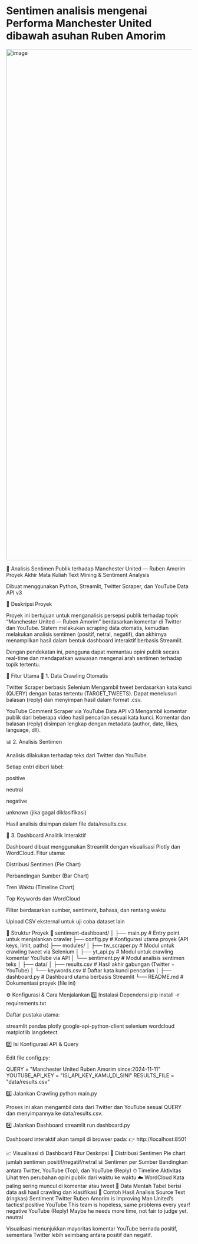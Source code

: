 # Sentimen analisis mengenai Performa Manchester United dibawah asuhan Ruben Amorim
<img width="2056" height="1388" alt="image" src="https://github.com/user-attachments/assets/e5e7026f-e052-49f5-9d9c-3cb36d9a6be4" />

🧠 Analisis Sentimen Publik terhadap Manchester United — Ruben Amorim
Proyek Akhir Mata Kuliah Text Mining & Sentiment Analysis

Dibuat menggunakan Python, Streamlit, Twitter Scraper, dan YouTube Data API v3

📑 Deskripsi Proyek

Proyek ini bertujuan untuk menganalisis persepsi publik terhadap topik “Manchester United — Ruben Amorim” berdasarkan komentar di Twitter dan YouTube.
Sistem melakukan scraping data otomatis, kemudian melakukan analisis sentimen (positif, netral, negatif), dan akhirnya menampilkan hasil dalam bentuk dashboard interaktif berbasis Streamlit.

Dengan pendekatan ini, pengguna dapat memantau opini publik secara real-time dan mendapatkan wawasan mengenai arah sentimen terhadap topik tertentu.

🚀 Fitur Utama
🧩 1. Data Crawling Otomatis

Twitter Scraper berbasis Selenium
Mengambil tweet berdasarkan kata kunci (QUERY) dengan batas tertentu (TARGET_TWEETS).
Dapat menelusuri balasan (reply) dan menyimpan hasil dalam format .csv.

YouTube Comment Scraper via YouTube Data API v3
Mengambil komentar publik dari beberapa video hasil pencarian sesuai kata kunci.
Komentar dan balasan (reply) disimpan lengkap dengan metadata (author, date, likes, language, dll).

📊 2. Analisis Sentimen

Analisis dilakukan terhadap teks dari Twitter dan YouTube.

Setiap entri diberi label:

positive

neutral

negative

unknown (jika gagal diklasifikasi)

Hasil analisis disimpan dalam file data/results.csv.

🧠 3. Dashboard Analitik Interaktif

Dashboard dibuat menggunakan Streamlit dengan visualisasi Plotly dan WordCloud.
Fitur utama:

Distribusi Sentimen (Pie Chart)

Perbandingan Sumber (Bar Chart)

Tren Waktu (Timeline Chart)

Top Keywords dan WordCloud

Filter berdasarkan sumber, sentiment, bahasa, dan rentang waktu

Upload CSV eksternal untuk uji coba dataset lain

🧰 Struktur Proyek
📂 sentiment-dashboard/
│
├── main.py                # Entry point untuk menjalankan crawler
├── config.py              # Konfigurasi utama proyek (API keys, limit, paths)
├── modules/
│   ├── tw_scraper.py      # Modul untuk crawling tweet via Selenium
│   ├── yt_api.py          # Modul untuk crawling komentar YouTube via API
│   └── sentiment.py       # Modul analisis sentimen teks
│
├── data/
│   ├── results.csv        # Hasil akhir gabungan (Twitter + YouTube)
│   └── keywords.csv       # Daftar kata kunci pencarian
│
├── dashboard.py           # Dashboard utama berbasis Streamlit
└── README.md              # Dokumentasi proyek (file ini)

⚙️ Konfigurasi & Cara Menjalankan
1️⃣ Instalasi Dependensi
pip install -r requirements.txt


Daftar pustaka utama:

streamlit
pandas
plotly
google-api-python-client
selenium
wordcloud
matplotlib
langdetect

2️⃣ Isi Konfigurasi API & Query

Edit file config.py:

QUERY = "Manchester United Ruben Amorim since:2024-11-11"
YOUTUBE_API_KEY = "ISI_API_KEY_KAMU_DI_SINI"
RESULTS_FILE = "data/results.csv"

3️⃣ Jalankan Crawling
python main.py


Proses ini akan mengambil data dari Twitter dan YouTube sesuai QUERY dan menyimpannya ke data/results.csv.

4️⃣ Jalankan Dashboard
streamlit run dashboard.py


Dashboard interaktif akan tampil di browser pada:
👉 http://localhost:8501

📈 Visualisasi di Dashboard
Fitur	Deskripsi
🥧 Distribusi Sentimen	Pie chart jumlah sentimen positif/negatif/netral
📊 Sentimen per Sumber	Bandingkan antara Twitter, YouTube (Top), dan YouTube (Reply)
⏱ Timeline Aktivitas	Lihat tren perubahan opini publik dari waktu ke waktu
☁️ WordCloud	Kata paling sering muncul di komentar atau tweet
🧾 Data Mentah	Tabel berisi data asli hasil crawling dan klasifikasi
🧮 Contoh Hasil Analisis
Source	Text (ringkas)	Sentiment
Twitter	Ruben Amorim is improving Man United’s tactics!	positive
YouTube	This team is hopeless, same problems every year!	negative
YouTube (Reply)	Maybe he needs more time, not fair to judge yet.	neutral

Visualisasi menunjukkan mayoritas komentar YouTube bernada positif, sementara Twitter lebih seimbang antara positif dan negatif.
